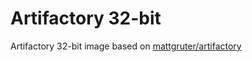 # Artifactory 32-bit

Artifactory 32-bit image based on [mattgruter/artifactory](https://github.com/mattgruter/dockerfile-artifactory)
